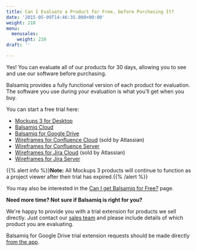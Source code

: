 ```yaml
---
title: Can I Evaluate a Product for Free, before Purchasing It?
date: '2015-05-09T14:46:35.000+00:00'
weight: 210
menu:
  menusales:
    weight: 210
draft: ''

---
```


Yes! You can evaluate all of our products for 30 days, allowing you to see and use our software before purchasing.

Balsamiq provides a fully functional version of each product for evaluation. The software you use during your evaluation is what you’ll get when you buy.

You can start a free trial here:

*   [Mockups 3 for Desktop](https://balsamiq.com/download)
*   [Balsamiq Cloud](https://balsamiq.cloud/)
*   [Balsamiq for Google Drive](https://docs.balsamiq.com/google-drive/wireframes/intro/)
*   [Wireframes for Confluence Cloud](https://marketplace.atlassian.com/plugins/com.balsamiq.mockups.confluence/cloud/overview) (sold by Atlassian)
*   [Wireframes for Confluence Server](https://marketplace.atlassian.com/plugins/com.balsamiq.confluence.plugins.mockups)
*   [Wireframes for Jira Cloud](https://marketplace.atlassian.com/plugins/com.balsamiq.mockups.jira/cloud/overview) (sold by Atlassian)
*   [Wireframes for Jira Server](https://marketplace.atlassian.com/plugins/com.balsamiq.jira.plugins.mockups)

{{% alert info %}}**Note:** All Mockups 3 products will continue to function as a project viewer after their trial has expired.{{% /alert %}}

You may also be interested in the [Can I get Balsamiq for Free?](https://balsamiq.com/free) page.

**Need more time? Not sure if Balsamiq is right for you?**

We're happy to provide you with a trial extension for products we sell directly. Just contact our [sales team](mailto:sales@balsamiq.com) and please include details of which product you are evaluating.

Balsamiq for Google Drive trial extension requests should be made directly [from the app](https://balsamiq-wireframes.appspot.com/billing).
